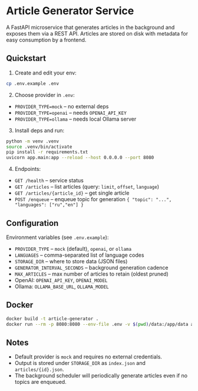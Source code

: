 # Article Generator Service

A FastAPI microservice that generates articles in the background and exposes them via a REST API. Articles are stored on disk with metadata for easy consumption by a frontend.

## Quickstart

1. Create and edit your env:
```bash
cp .env.example .env
```

2. Choose provider in `.env`:
- `PROVIDER_TYPE=mock` – no external deps
- `PROVIDER_TYPE=openai` – needs `OPENAI_API_KEY`
- `PROVIDER_TYPE=ollama` – needs local Ollama server

3. Install deps and run:
```bash
python -m venv .venv
source .venv/bin/activate
pip install -r requirements.txt
uvicorn app.main:app --reload --host 0.0.0.0 --port 8080
```

4. Endpoints:
- `GET /health` – service status
- `GET /articles` – list articles (query: `limit`, `offset`, `language`)
- `GET /articles/{article_id}` – get single article
- `POST /enqueue` – enqueue topic for generation `{ "topic": "...", "languages": ["ru","en"] }`

## Configuration

Environment variables (see `.env.example`):
- `PROVIDER_TYPE` – `mock` (default), `openai`, or `ollama`
- `LANGUAGES` – comma-separated list of language codes
- `STORAGE_DIR` – where to store data (JSON files)
- `GENERATOR_INTERVAL_SECONDS` – background generation cadence
- `MAX_ARTICLES` – max number of articles to retain (oldest pruned)
- OpenAI: `OPENAI_API_KEY`, `OPENAI_MODEL`
- Ollama: `OLLAMA_BASE_URL`, `OLLAMA_MODEL`

## Docker

```bash
docker build -t article-generator .
docker run --rm -p 8080:8080 --env-file .env -v $(pwd)/data:/app/data article-generator
```

## Notes
- Default provider is `mock` and requires no external credentials.
- Output is stored under `STORAGE_DIR` as `index.json` and `articles/{id}.json`.
- The background scheduler will periodically generate articles even if no topics are enqueued.